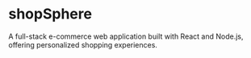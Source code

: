 # shopSphere
A full-stack e-commerce web application built with React and Node.js, offering personalized shopping experiences.
